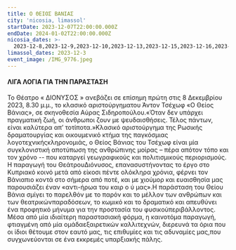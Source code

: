 ```yaml
---
title: Ο ΘΕΙΟΣ ΒΑΝΙΑΣ
city: 'nicosia, limassol'
startDate: 2023-12-07T22:00:00.000Z
endDate: 2024-01-02T22:00:00.000Z
nicosia_dates: >-
  2023-12-8,2023-12-9,2023-12-10,2023-12-13,2023-12-15,2023-12-16,2023-12-17,2023-12-20,2023-12-22,2023-12-23,2023-12-24,2023-12-27,2023-12-28,2023-12-30
limassol_dates: 2023-12-3
event_image: /IMG_9776.jpeg
---
```


#### ΛΙΓΑ ΛΟΓΙΑ ΓΙΑ ΤΗΝ ΠΑΡΑΣΤΑΣΗ

Το Θέατρο «	ΔΙΟΝΥΣΟΣ	» ανεβάζει σε επίσημη πρώτη στις 8 Δεκεμβρίου 2023, 8.30 μ.μ., το κλασικό αριστούργηματου Άντον Τσέχωφ «Ο Θείος Βάνιας», σε σκηνοθεσία Αύρας Σιδηροπούλου.«Όταν δεν υπάρχει πραγματική ζωή, οι άνθρωποι ζουν με ψευδαισθήσεις. Τέλος πάντων, είναι καλύτερα απ’ τοτίποτα.»Κλασικό	αριστούργημα	της Ρωσικής	δραματουργίας	και οικουμενικό	κτήμα της παγκόσμιας	λογοτεχνικήςκληρονομιάς, ο Θείος Βάνιας του Τσέχωφ είναι μία συγκλονιστική αποτύπωση της ανθρώπινης μοίρας – πέρα απότον τόπο και τον χρόνο -- που καταργεί γεωγραφικούς και πολιτισμικούς περιορισμούς. Η παραγωγή του ΘεάτρουΔιόνυσος, επανασυστήνοντας το έργο στο Κυπριακό κοινό μετά από είκοσι πέντε ολόκληρα χρόνια, φέρνει τον Βάνιαπιο κοντά στο σήμερα από ποτέ, και με χιούμορ και ευαισθησία μας παρουσιάζει έναν «αντι-ήρωα του καιρ	o ύ μας».Η παράσταση του Θείου Βάνια σμίγει το παρελθόν με το παρόν και το μέλλον των ανθρώπων και των θεατρικώνπαραδόσεων, το κωμικό και το δραματικό και απευθύνει ένα προφητικό μήνυμα για την προστασία του φυσικούπεριβάλλοντος. Μέσα από μία ιδιαίτερη παραστασιακή φόρμα, η καινοτόμα παραγωγή, φτιαγμένη από μία ομάδαεξαιρετικών καλλιτεχνών, διερευνά τα όρια που οι ίδιοι θέτουμε στον εαυτό μας, τις επιθυμίες και τις αδυναμίες μας,που συγχωνεύονται σε ένα εκκρεμές υπαρξιακής πάλης.
